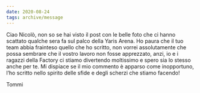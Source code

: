 ```yaml
---
date: 2020-08-24
tags: archive/message
---
```

Ciao Nicolò, non so se hai visto il post con le belle foto che ci hanno scattato qualche sera fa sul palco della Yaris Arena. Ho paura che il tuo team abbia frainteso quello che ho scritto, non vorrei assolutamente che possa sembrare che il vostro lavoro non fosse apprezzato, anzi, io e i ragazzi della Factory ci stiamo divertendo moltissimo e spero sia lo stesso anche per te. Mi dispiace se il mio commento è apparso come inopportuno, l’ho scritto nello spirito delle sfide e degli scherzi che stiamo facendo!

Tommi